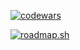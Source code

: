 [![codewars](https://www.codewars.com/users/Kman-Kid/badges/large)]((https://codewars.com))

[![roadmap.sh](https://roadmap.sh/card/wide/66df0624c46f68d0522796e0?variant=dark&roadmaps=frontend%2Ccyber-security%2Cangular)](https://roadmap.sh)
